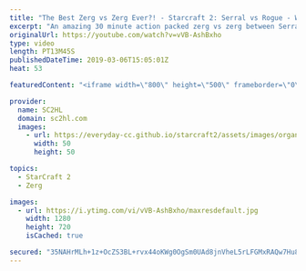 ```yaml
---
title: "The Best Zerg vs Zerg Ever?! - Starcraft 2: Serral vs Rogue - WCS"
excerpt: "An amazing 30 minute action packed zerg vs zerg between Serral and Rogue. During the Starcraft 2 WCS Global Finals. Full of blinding clouds, nydus worms and lots of shenanigans.  ► http://bit.ly/SC2HLsubscribe - SUBSCRIBE to SC2HL!  ► Watch the full VOD: https://www.twitch.tv/videos/331275443    Thank"
originalUrl: https://youtube.com/watch?v=vVB-AshBxho
type: video
length: PT13M45S
publishedDateTime: 2019-03-06T15:05:01Z
heat: 53

featuredContent: "<iframe width=\"800\" height=\"500\" frameborder=\"0\" src=\"https://www.youtube.com/embed/vVB-AshBxho\" allow=\"accelerometer; autoplay; encrypted-media; gyroscope; picture-in-picture\" allowfullscreen></iframe>"

provider:
  name: SC2HL
  domain: sc2hl.com
  images:
    - url: https://everyday-cc.github.io/starcraft2/assets/images/organizations/sc2hl.com-50x50.jpg
      width: 50
      height: 50

topics:
  - StarCraft 2
  - Zerg

images:
  - url: https://i.ytimg.com/vi/vVB-AshBxho/maxresdefault.jpg
    width: 1280
    height: 720
    isCached: true

secured: "35NAHrMLh+1z+OcZS3BL+rvx44oKWg0OgSm0UAd8jnVheL5rLFGMxRAQw7Hu8zQv70uM5m9YHArn5VHSKIR5/3ASl8VbySEH4MElWNLJjwk6cusUhyswnFlhoeC538b01fybdFplRrzHeYoRZ3SVeDMJL8FiKBKcAufs8hI1W6ryhU1Zrkp65cOTCV2UqzsNtIsqXlBdwwxmD74SR+XV04wZzu329SS2aFsuautka+APew1lyiGQRhPb7SF7sX/+L7k3MmzqaJ1LNB3gMMOLv/lwHmGHT9Lr+0lHrIZ/yckrsfEd6vqySifp1DRYr/qiKxYjJWkMsf857/Hp8slJW+vbBoCVlreA2XsXLKGD8l1LusabE4BigHXdNKGN/QP936QgyaarliBMkqnHgg7xepMnO0OTAk59OXWfsjE3S8KvevWvGqqih6HpCu+MjYzG;oBG5ziDa2Ri/Hix8V/jGhQ=="
---
```



